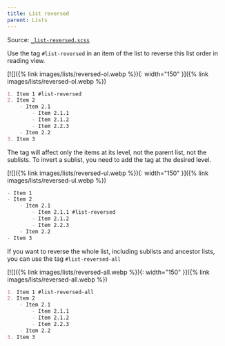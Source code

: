 ```yaml
---
title: List reversed
parent: Lists
---
```


Source: [`_list-reversed.scss`](https://github.com/ElsaTam/obsidian-fancy-a-story/blob/main/scss/editor/lists/_list-reversed.scss)

Use the tag `#list-reversed` in an item of the list to reverse this list order in reading view.

[![]({% link images/lists/reversed-ol.webp %}){: width="150" }]({% link images/lists/reversed-ol.webp %})

```markdown
1. Item 1 #list-reversed
2. Item 2
    - Item 2.1
        - Item 2.1.1
        - Item 2.1.2
        - Item 2.2.3
    - Item 2.2
3. Item 3
```

The tag will affect only the items at its level, not the parent list, not the sublists. To invert a sublist, you need to add the tag at the desired level.

[![]({% link images/lists/reversed-ul.webp %}){: width="150" }]({% link images/lists/reversed-ul.webp %})

```markdown
- Item 1
- Item 2
    - Item 2.1
        - Item 2.1.1 #list-reversed
        - Item 2.1.2
        - Item 2.2.3
    - Item 2.2
- Item 3
```

If you want to reverse the whole list, including sublists and ancestor lists, you can use the tag `#list-reversed-all`

[![]({% link images/lists/reversed-all.webp %}){: width="150" }]({% link images/lists/reversed-all.webp %})

```markdown
1. Item 1 #list-reversed-all
2. Item 2
    - Item 2.1
        - Item 2.1.1
        - Item 2.1.2
        - Item 2.2.3
    - Item 2.2
3. Item 3
```